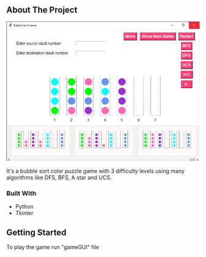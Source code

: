 
## About The Project

![Game Screen Shot](https://github.com/sedramerkhan/bubbleSortGame/blob/master/image.png?row=true)

It's a bubble sort color puzzle game with 3 difficulty levels using many algorithms like DFS, BFS, A star and UCS.

### Built With

* Python
* Tkinter 

## Getting Started

To play the game run  "gameGUI" file





